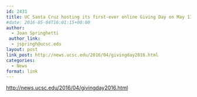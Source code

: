 ```yaml
---
id: 2431
title: UC Santa Cruz hosting its first-ever online Giving Day on May 11
#date: 2016-05-04T16:01:15+00:00
author:
  - Joan Springhetti
 author_link:
  - jspringh@ucsc.edu
layout: post
link_post: http://news.ucsc.edu/2016/04/givingday2016.html
categories:
  - News
format: link
---
```

http://news.ucsc.edu/2016/04/givingday2016.html